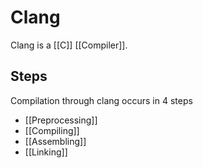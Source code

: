 # Clang
Clang is a [[C]] [[Compiler]].

## Steps
Compilation through clang occurs in 4 steps
- [[Preprocessing]]
- [[Compiling]]
- [[Assembling]]
- [[Linking]]
